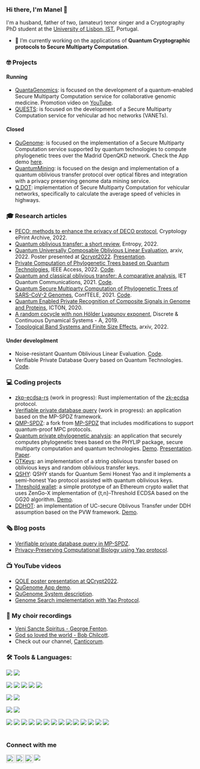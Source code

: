### Hi there, I'm  Manel 👋 


<!--
![](https://visitor-badge.glitch.me/badge?page_id=manel1874.lewiuberg)
<a href="https://github.com/manel1874/stargazers"><img src="https://img.shields.io/github/stars/manel1874" alt="Stars Badge"/></a>
-->


I'm a husband, father of two, (amateur) tenor singer and a Cryptography PhD student at the [University of Lisbon, IST](https://fenix.tecnico.ulisboa.pt/cursos/deaseginf), Portugal.

- 🔭 I’m currently working on the applications of **Quantum Cryptographic protocols to Secure Multiparty Computation**.

### 🤓 Projects 

#### Running

- [QuantaGenomics](https://quantagenomics.av.it.pt/): is focused on the development of a quantum-enabled Secure Multiparty Computation service for collaborative genomic medicine. Promotion video on [YouTube](https://www.youtube.com/watch?v=Vtl3oe_w0us).
- [QUESTS](http://quests.av.it.pt/): is focused on the development of a Secure Multiparty Computation service for vehicular ad hoc networks (VANETs).

#### Closed

- [QuGenome](http://qugenome.av.it.pt/): is focused on the implementation of a Secure Multiparty Computation service supported by quantum technologies to compute phylogenetic trees over the Madrid OpenQKD network. Check the App demo [here](https://youtu.be/gPAPgZYbd8E).
- [QuantumMining](http://quantummining.av.it.pt/): is focused on the design and implementation of a quantum oblivious transfer protocol over optical fibres and integration with a privacy preserving genome data mining service.
- [Q.DOT](http://qdot.av.it.pt/): implementation of Secure Multiparty Computation for vehicular networks, specifically to calculate the average speed of vehicles in highways.

### 🎓 Research articles 
- [PECO: methods to enhance the privacy of DECO protocol](https://eprint.iacr.org/2022/1774), Cryptology ePrint Archive, 2022.
- [Quantum oblivious transfer: a short review](https://www.mdpi.com/1099-4300/24/7/945), Entropy, 2022.
- [Quantum Universally Composable Oblivious Linear Evaluation](https://arxiv.org/pdf/2204.14171.pdf), arxiv, 2022. Poster presented at [Qcrypt2022](https://2022.qcrypt.net/sessions/poster2/). [Presentation](https://www.youtube.com/watch?v=yQliNZnRgpU).
- [Private Computation of Phylogenetic Trees based on Quantum Technologies](https://ieeexplore.ieee.org/document/9732453), IEEE Access, 2022. [Code](https://github.com/manel1874/private-phylogenetic-analysis).
- [Quantum and classical oblivious transfer: A comparative analysis](https://doi.org/10.1049/qtc2.12010), IET Quantum Communications, 2021. [Code](https://github.com/manel1874/OTKeys).
- [Quantum Secure Multiparty Computation of Phylogenetic Trees of SARS-CoV-2 Genomes](https://ieeexplore.ieee.org/document/9435479), ConfTELE, 2021. [Code](https://github.com/manel1874/QSHY).
- [Quantum Enabled Private Recognition of Composite Signals in Genome and Proteins](https://ieeexplore.ieee.org/document/9203042), ICTON, 2020.
- [A random cocycle with non Hölder Lyapunov exponent](https://www.aimsciences.org/article/doi/10.3934/dcds.2019197), Discrete & Continuous Dynamical Systems - A, 2019.
- [Topological Band Systems and Finite Size Effects](https://arxiv.org/abs/2205.01227), arxiv, 2022.

#### Under developlment

- Noise-resistant Quantum Oblivious Linear Evaluation. [Code](https://github.com/manel1874/noisy-qole).
- Verifiable Private Database Query based on Quantum Technologies. [Code](https://github.com/manel1874/verifiable-private-database-query).


### 💻 Coding projects

- [zkp-ecdsa-rs](https://github.com/manel1874/zkp-ecdsa-rs) (work in progress): Rust implementation of the [zk-ecdsa](https://github.com/cloudflare/zkp-ecdsa) protocol.
- [Verifiable private database query](https://github.com/manel1874/verifiable-private-database-query) (work in progress): an application based on the MP-SPDZ framework.
- [QMP-SPDZ](https://github.com/manel1874/QMP-SPDZ): a fork from [MP-SPDZ](https://github.com/data61/MP-SPDZ) that includes modifications to support quantum-proof MPC protocols.
- [Quantum private phylogenetic analysis](https://github.com/manel1874/private-phylogenetic-analysis): an application that securely computes phylogenetic trees based on the PHYLIP package, secure multiparty computation and quantum technologies. [Demo](https://youtu.be/gPAPgZYbd8E). [Presentation](https://youtu.be/k_W8_pxNQm8). [Paper](https://ieeexplore.ieee.org/document/9732453).
- [OTKeys](https://github.com/manel1874/OTKeys): an implementation of a string oblivious transfer based on oblivious keys and random oblivious transfer keys.
- [QSHY](https://github.com/manel1874/QSHY): QSHY stands for Quantum Semi Honest Yao and it implements a semi-honest Yao protocol assisted with quantum oblivious keys.
- [Threshold wallet](https://github.com/manel1874/threshold-wallet): a simple prototype of an Ethereum crypto wallet that uses ZenGo-X implementation of {t,n}-Threshold ECDSA based on the GG20 algorithm. [Demo](https://youtu.be/_1OWxtxJ8ZY).
- [DDHOT](https://github.com/manel1874/DDHOT): an implementation of UC-secure Oblivous Transfer under DDH assumption based on the PVW framework. [Demo](https://youtu.be/-AY9qeqqhjc).


### 🗞️ Blog posts
- [Verifiable private database query in MP-SPDZ](https://github.com/manel1874/verifiable-private-database-query/blob/main/tutorial.md).
- [Privacy-Preserving Computational Biology using Yao protocol](https://medium.com/@manuel.batalha.santos/privacy-preserving-computational-biology-using-yao-protocol-dbbc2d61bd09).


### 📺 YouTube videos 
- [QOLE poster presentation at QCrypt2022](https://www.youtube.com/watch?v=yQliNZnRgpU&t=2s).
- [QuGenome App demo](https://youtu.be/gPAPgZYbd8E).
- [QuGenome System description](https://youtu.be/k_W8_pxNQm8).
- [Genome Search implementation with Yao Protocol](https://youtu.be/-AYUiQtT6fs).

### 🎤 My choir recordings
- [Veni Sancte Spiritus - George Fenton](https://www.youtube.com/watch?v=P0_LxWxwWE0).
- [God so loved the world - Bob Chilcott](https://www.youtube.com/watch?v=xoX-PLEjQt8).
- Check out our channel, [Canticorum](https://www.youtube.com/channel/UCDJZxOnzuPSORAgRoAHc4RQ).


### 🛠 Tools & Languages:

![](https://img.shields.io/badge/OS-macOS-informational?style=flat&logo=apple&logoColor=white&color=3572A5)
![](https://img.shields.io/badge/OS-Ubuntu-E95420?style=flat&logo=ubuntu&logoColor=white&color=3572A5)

![](https://img.shields.io/badge/Code-C-00599C?style=flat&logo=c&logoColor=white&color=3572A5)
![](https://img.shields.io/badge/Code-C%2B%2B-00599C?style=flat&logo=c%2B%2B&logoColor=white&color=3572A5)
![](https://img.shields.io/badge/Code-Python-informational?style=flat&logo=python&logoColor=white&color=3572A5)
![](https://img.shields.io/badge/Code-SQL-informational?style=flat&logo=sql&logoColor=white&color=3572A5)
![](https://img.shields.io/badge/Code-Shell-informational?style=flat&logo=shell&logoColor=white&color=3572A5)

![](https://img.shields.io/badge/Typesetting-LaTeX-informational?style=flat&logo=latex&logoColor=white&color=3572A5)
![](https://img.shields.io/badge/Typesetting-Markdown-informational?style=flat&logo=markdown&logoColor=white&color=3572A5)

![](https://img.shields.io/badge/IDE-VS_Code-informational?style=flat&logo=visualstudiocode&logoColor=white&color=3572A5)
![](https://img.shields.io/badge/IDE-Jupyter-informational?style=flat&logo=jupyter&logoColor=white&color=3572A5)

![](https://img.shields.io/badge/Tool-Pandas-informational?style=flat&logo=pandas&logoColor=white&color=3572A5)
![](https://img.shields.io/badge/Tool-Sklearn-informational?style=flat&logo=scikit-learn&logoColor=white&color=3572A5)
![](https://img.shields.io/badge/Tool-Keras-informational?style=flat&logo=keras&logoColor=white&color=3572A5)
![](https://img.shields.io/badge/Tool-PyTorch-informational?style=flat&logo=pytorch&logoColor=white&color=3572A5)
![](https://img.shields.io/badge/Tool-Matplotlib-informational?style=flat&logo=matplotlib&logoColor=white&color=3572A5)
![](https://img.shields.io/badge/Tool-Seaborn-informational?style=flat&logo=seaborn&logoColor=white&color=3572A5)
![](https://img.shields.io/badge/Tool-Plotly-informational?style=flat&logo=plotly&logoColor=white&color=3572A5)
![](https://img.shields.io/badge/Tool-Flask-informational?style=flat&logo=flask&logoColor=white&color=3572A5)
![](https://img.shields.io/badge/Tool-Postman-informational?style=flat&logo=postman&logoColor=white&color=3572A5)
![](https://img.shields.io/badge/Tool-Docker-informational?style=flat&logo=docker&logoColor=white&color=3572A5)
![](https://img.shields.io/badge/Tool-MySQL-informational?style=flat&logo=mysql&logoColor=white&color=3572A5)
![](https://img.shields.io/badge/Tool-Neo4j-informational?style=flat&logo=neo4j&logoColor=white&color=3572A5)
![](https://img.shields.io/badge/Tool-Git-informational?style=flat&logo=Git&logoColor=white&color=3572A5)
![](https://img.shields.io/badge/Tool-GitHub-informational?style=flat&logo=github&logoColor=white&color=3572A5)
<br />
<br />


### Connect with me
[<img align="left" alt="manel1874 | LinkedIn" width="22px" src="https://cdn.jsdelivr.net/npm/simple-icons@v5/icons/linkedin.svg" />](https://www.linkedin.com/in/manuel-santos-66b411102/)
[<img align="left" alt="manel1874 | Medium" width="22px" src="https://cdn.jsdelivr.net/npm/simple-icons@v5/icons/medium.svg" />](https://medium.com/@manuel.batalha.santos)
[<img align="left" alt="manel1874 | Medium" width="22px" src="https://cdn.jsdelivr.net/npm/simple-icons@v5/icons/youtube.svg" />](https://www.youtube.com/channel/UCd3JdDjcW0vgHNdFVehQN_w)


![](https://komarev.com/ghpvc/?username=manel1874&color=3572A5)

